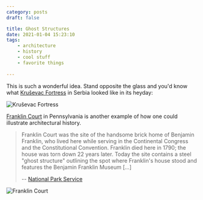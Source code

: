 ```yaml
---
category: posts
draft: false

title: Ghost Structures
date: 2021-01-04 15:23:10
tags:
    - architecture
    - history
    - cool stuff
    - favorite things
    
---
```


This is such a wonderful idea. Stand opposite the glass and you'd know what [Kruševac Fortress](https://en.wikipedia.org/wiki/Kru%C5%A1evac_Fortress) in Serbia looked like in its heyday:

![Kruševac Fortress](/misc/g/ghost-history-1.png)

[Franklin Court](https://en.wikipedia.org/wiki/Franklin_Court) in Pennsylvania is another example of how one could illustrate architectural history.

> Franklin Court was the site of the handsome brick home of Benjamin Franklin, who lived here while serving in the Continental Congress and the Constitutional Convention. Franklin died here in 1790; the house was torn down 22 years later. Today the site contains a steel "ghost structure" outlining the spot where Franklin's house stood and features the Benjamin Franklin Museum [...]
>
> -- [National Park Service](https://www.nps.gov/inde/learn/historyculture/places-franklincourt.htm)

![Franklin Court](/misc/g/ghost-history-2.jpg)
